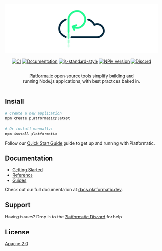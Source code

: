 <picture>
  <source media="(prefers-color-scheme: dark)" srcset="assets/banner-dark.png">
  <source media="(prefers-color-scheme: light)" srcset="assets/banner-light.png">
  <img alt="The Platformatic logo" src="assets/banner-light.png">
</picture>

<div align="center">

[![CI](https://github.com/platformatic/platformatic/actions/workflows/ci.yml/badge.svg)](https://github.com/platformatic/platformatic/actions/workflows/ci.yml)
[![Documentation](https://github.com/platformatic/platformatic/actions/workflows/update-docs.yml/badge.svg)](https://github.com/platformatic/platformatic/actions/workflows/update-docs.yml)
[![js-standard-style](https://img.shields.io/badge/code%20style-standard-brightgreen.svg?style=flat)](https://standardjs.com/)
[![NPM version](https://img.shields.io/npm/v/platformatic.svg?style=flat)](https://www.npmjs.com/package/platformatic)
[![Discord](https://img.shields.io/discord/1011258196905689118)](https://discord.gg/platformatic)

</div>

<p align="center">
  <br/>
  <a href="https://platformatic.dev/">Platformatic</a> open-source tools simplify
	building and
  <br/>
  running Node.js applications, with best practices baked in.
  <br/><br/>
</p>

## Install

```bash
# Create a new application
npm create platformatic@latest

# Or install manually:
npm install platformatic
```

Follow our [Quick Start Guide](https://docs.platformatic.dev/docs/getting-started/quick-start-guide)
guide to get up and running with Platformatic.

## Documentation

- [Getting Started](https://docs.platformatic.dev/docs/category/getting-started)
- [Reference](https://docs.platformatic.dev/docs/category/reference)
- [Guides](https://docs.platformatic.dev/docs/category/guides)

Check out our full documentation at [docs.platformatic.dev](https://docs.platformatic.dev).

## Support

Having issues? Drop in to the [Platformatic Discord](https://discord.gg/platformatic)
for help.

## License

[Apache 2.0](LICENSE)
